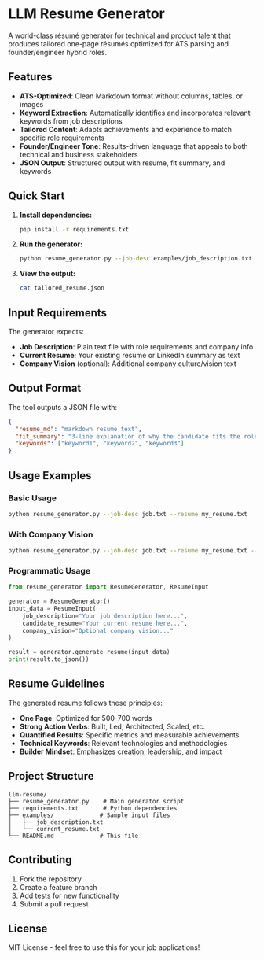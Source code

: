 # LLM Resume Generator

A world-class résumé generator for technical and product talent that produces tailored one-page résumés optimized for ATS parsing and founder/engineer hybrid roles.

## Features

- **ATS-Optimized**: Clean Markdown format without columns, tables, or images
- **Keyword Extraction**: Automatically identifies and incorporates relevant keywords from job descriptions
- **Tailored Content**: Adapts achievements and experience to match specific role requirements
- **Founder/Engineer Tone**: Results-driven language that appeals to both technical and business stakeholders
- **JSON Output**: Structured output with resume, fit summary, and keywords

## Quick Start

1. **Install dependencies:**
   ```bash
   pip install -r requirements.txt
   ```

2. **Run the generator:**
   ```bash
   python resume_generator.py --job-desc examples/job_description.txt --resume examples/current_resume.txt --output tailored_resume.json
   ```

3. **View the output:**
   ```bash
   cat tailored_resume.json
   ```

## Input Requirements

The generator expects:
- **Job Description**: Plain text file with role requirements and company info
- **Current Resume**: Your existing resume or LinkedIn summary as text
- **Company Vision** (optional): Additional company culture/vision text

## Output Format

The tool outputs a JSON file with:

```json
{
  "resume_md": "markdown resume text",
  "fit_summary": "3-line explanation of why the candidate fits the role",
  "keywords": ["keyword1", "keyword2", "keyword3"]
}
```

## Usage Examples

### Basic Usage
```bash
python resume_generator.py --job-desc job.txt --resume my_resume.txt
```

### With Company Vision
```bash
python resume_generator.py --job-desc job.txt --resume my_resume.txt --company-vision vision.txt --output custom_resume.json
```

### Programmatic Usage

```python
from resume_generator import ResumeGenerator, ResumeInput

generator = ResumeGenerator()
input_data = ResumeInput(
    job_description="Your job description here...",
    candidate_resume="Your current resume here...",
    company_vision="Optional company vision..."
)

result = generator.generate_resume(input_data)
print(result.to_json())
```

## Resume Guidelines

The generated resume follows these principles:

- **One Page**: Optimized for 500-700 words
- **Strong Action Verbs**: Built, Led, Architected, Scaled, etc.
- **Quantified Results**: Specific metrics and measurable achievements
- **Technical Keywords**: Relevant technologies and methodologies
- **Builder Mindset**: Emphasizes creation, leadership, and impact

## Project Structure

```
llm-resume/
├── resume_generator.py    # Main generator script
├── requirements.txt       # Python dependencies
├── examples/             # Sample input files
│   ├── job_description.txt
│   └── current_resume.txt
└── README.md             # This file
```

## Contributing

1. Fork the repository
2. Create a feature branch
3. Add tests for new functionality
4. Submit a pull request

## License

MIT License - feel free to use this for your job applications!